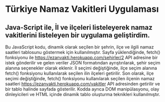# Türkiye Namaz Vakitleri Uygulaması

## Java-Script ile, İl ve ilçeleri listeleyerek namaz vakitlerini listeleyen bir uygulama geliştirdim.  

Bu JavaScript kodu, dinamik olarak seçilen bir şehrin, ilçe ve ilgili namaz saatleri tablosunu göstermek için kullanılmıştır. Sayfa yüklendiğinde, fetch() fonksiyonu ile https://ezanvakti.herokuapp.com/sehirler/2 API adresine bir istek gönderilir ve gelen veriler JSON formatından ayrıştırılarak, şehir seçim alanına seçenekler olarak eklenir. İl seçimi değiştiğinde, ilçe seçim alanına fetch() fonksiyonu kullanılarak seçilen ilin ilçeleri getirilir. Son olarak, ilçe seçimi değiştiğinde, fetch() fonksiyonu kullanılarak seçilen ilçenin namaz saatleri https://ezanvakti.herokuapp.com/vakitler API adresinden getirilir ve bir tablo halinde sayfada gösterilir. Kodda ayrıca DOM manipülasyonu, olay dinleyicileri ve HTML içinde dinamik tablo oluşturma teknikleri kullanılmıştır.
